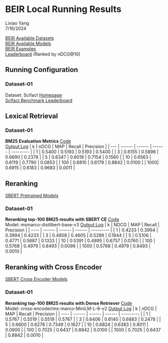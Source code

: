 # BEIR Local Running Results
Lixiao Yang\
7/16/2024

[BEIR Available Datasets](https://github.com/beir-cellar/beir/wiki/Datasets-available)\
[BEIR Available Models](https://github.com/beir-cellar/beir/wiki/Models-available)\
[BEIR Examples](https://github.com/beir-cellar/beir/wiki/Examples-and-tutorials)\
[Leaderboard](https://eval.ai/web/challenges/challenge-page/1897/leaderboard) (Ranked by nDCG@10)

## Running Configuration
### Dataset-01
Dataset: Scifact [Homepage](https://github.com/allenai/scifact)\
[Scifact Benchmark Leaderboard](https://eval.ai/web/challenges/challenge-page/1897/leaderboard/4475/SciFact)

## Lexical Retrieval
### Dataset-01
**BM25 Evaluation Metrics**  [Code](./BEIR_example_results/lexical_bm25.py)\
[Output Log](./BEIR_example_results/lexical_bm25_result.txt)
| k   | nDCG   | MAP    | Recall | Precision |
| --- | ------ | ------ | ------ | --------- |
| 1   | 0.5400 | 0.5193 | 0.5193 | 0.5400    |
| 3   | 0.6155 | 0.5896 | 0.6690 | 0.2378    |
| 5   | 0.6347 | 0.6018 | 0.7154 | 0.1560    |
| 10  | 0.6563 | 0.6119 | 0.7790 | 0.0853    |
| 100 | 0.6810 | 0.6179 | 0.8842 | 0.0100    |
| 1000| 0.6915 | 0.6183 | 0.9683 | 0.0011    |


## Reranking
[SBERT Pretrained Models](https://www.sbert.net/docs/sentence_transformer/pretrained_models.html#original-models)

### Dataset-01
**Reranking top-100 BM25 results with SBERT CE**  [Code](./BEIR_example_results/evaluate_bm25_sbert_reranking.py)\
Model: msmarco-distilbert-base-v3 [Output Log](./BEIR_example_results/evaluate_bm25_sbert_reranking_result.txt)
| k    | NDCG   | MAP    | Recall | Precision |
| ---- | ------ | ------ | ------ | --------- |
| 1    | 0.4233 | 0.3994 | 0.3994 | 0.4233    |
| 3    | 0.4858 | 0.4605 | 0.5289 | 0.1944    |
| 5    | 0.5106 | 0.4771 | 0.5887 | 0.1333    |
| 10   | 0.5391 | 0.4895 | 0.6757 | 0.0760    |
| 100  | 0.5768 | 0.4979 | 0.8493 | 0.0096    |
| 1000 | 0.5768 | 0.4979 | 0.8493 | 0.0010    |


## Reranking with Cross Encoder
[SBERT Cross Encoder Models](https://www.sbert.net/docs/pretrained-models/ce-msmarco.html)

### Dataset-01
**Reranking top-100 BM25 results with Dense Retriever**  [Code](./BEIR_example_results/evaluate_bm25_ce_reranking.py)\
Model: cross-encoder/ms-marco-MiniLM-L-6-v2 [Output Log](./BEIR_example_results/evaluate_bm25_ce_reranking_result.txt)
| k    | nDCG   | MAP    | Recall | Precision |
| ---- | ------ | ------ | ------ | --------- |
| 1    | 0.5767 | 0.5519 | 0.5519 | 0.5767    |
| 3    | 0.6406 | 0.6140 | 0.6883 | 0.2478    |
| 5    | 0.6600 | 0.6278 | 0.7349 | 0.1627    |
| 10   | 0.6824 | 0.6383 | 0.8011 | 0.0900    |
| 100  | 0.7025 | 0.6437 | 0.8842 | 0.0100    |
| 1000 | 0.7025 | 0.6437 | 0.8842 | 0.0010    |
